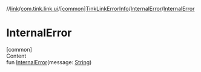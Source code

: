 //[link](../../../index.md)/[com.tink.link.ui](../../index.md)/[[common]TinkLinkErrorInfo](../index.md)/[InternalError](index.md)/[InternalError](-internal-error.md)



# InternalError  
[common]  
Content  
fun [InternalError](-internal-error.md)(message: [String](https://kotlinlang.org/api/latest/jvm/stdlib/kotlin/-string/index.html))  




